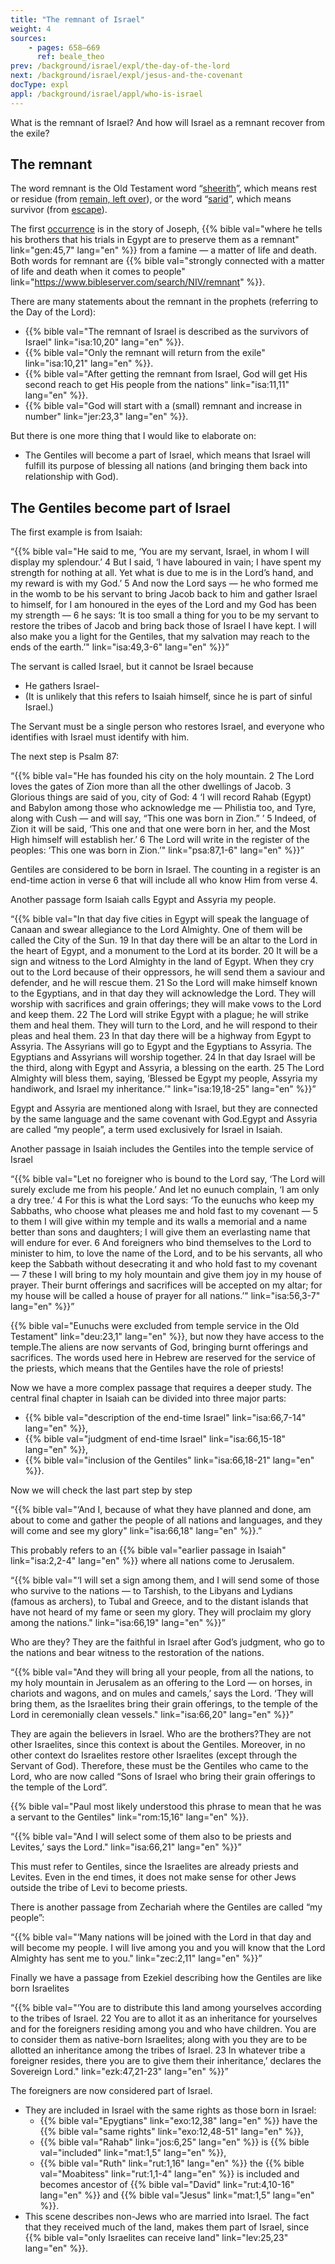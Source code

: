 ```yaml
---
title: "The remnant of Israel"
weight: 4
sources:
    - pages: 658–669
      ref: beale_theo
prev: /background/israel/expl/the-day-of-the-lord
next: /background/israel/expl/jesus-and-the-covenant
docType: expl
appl: /background/israel/appl/who-is-israel
---
```


What is the remnant of Israel? And how will Israel as a remnant recover from the exile?

## The remnant

<a name="6205"></a>
The word remnant is the Old Testament word “[sheerith](https://biblehub.com/hebrew/7611.htm)”, which means rest or residue (from [remain, left over](https://biblehub.com/hebrew/7604.htm)), or the word “[sarid](https://biblehub.com/hebrew/8300.htm)”, which means survivor (from [escape](https://biblehub.com/hebrew/8277.htm)).

The first [occurrence](https://biblehub.com/hebrew/8300.htm) is in the story of Joseph, {{% bible val="where he tells his brothers that his trials in Egypt are to preserve them as a remnant" link="gen:45,7" lang="en" %}} from a famine — a matter of life and death. Both words for remnant are {{% bible val="strongly connected with a matter of life and death when it comes to people" link="https://www.bibleserver.com/search/NIV/remnant" %}}.

There are many statements about the remnant in the prophets (referring to the Day of the Lord):

- {{% bible val="The remnant of Israel is described as the survivors of Israel" link="isa:10,20" lang="en" %}}.
- {{% bible val="Only the remnant will return from the exile" link="isa:10,21" lang="en" %}}.
- {{% bible val="After getting the remnant from Israel, God will get His second reach to get His people from the nations" link="isa:11,11" lang="en" %}}.
- {{% bible val="God will start with a (small) remnant and increase in number" link="jer:23,3" lang="en" %}}.

But there is one more thing that I would like to elaborate on:

- The Gentiles will become a part of Israel, which means that Israel will fulfill its purpose of blessing all nations (and bringing them back into relationship with God).

## The Gentiles become part of Israel

<a name="0f15"></a>
The first example is from Isaiah:

“{{% bible val="He said to me, ‘You are my servant, Israel, in whom I will display my splendour.’ 4 But I said, ‘I have laboured in vain; I have spent my strength for nothing at all. Yet what is due to me is in the Lord’s hand, and my reward is with my God.’ 5 And now the Lord says — he who formed me in the womb to be his servant to bring Jacob back to him and gather Israel to himself, for I am honoured in the eyes of the Lord and my God has been my strength — 6 he says: ‘It is too small a thing for you to be my servant to restore the tribes of Jacob and bring back those of Israel I have kept. I will also make you a light for the Gentiles, that my salvation may reach to the ends of the earth.’" link="isa:49,3-6" lang="en" %}}”

The servant is called Israel, but it cannot be Israel because

- He gathers Israel-
- (It is unlikely that this refers to Isaiah himself, since he is part of sinful Israel.)

The Servant must be a single person who restores Israel, and everyone who identifies with Israel must identify with him.

The next step is Psalm 87:

“{{% bible val="He has founded his city on the holy mountain. 2 The Lord loves the gates of Zion more than all the other dwellings of Jacob. 3 Glorious things are said of you, city of God: 4 ‘I will record Rahab (Egypt) and Babylon among those who acknowledge me — Philistia too, and Tyre, along with Cush — and will say, “This one was born in Zion.” ’ 5 Indeed, of Zion it will be said, ‘This one and that one were born in her, and the Most High himself will establish her.’ 6 The Lord will write in the register of the peoples: ‘This one was born in Zion.’" link="psa:87,1-6" lang="en" %}}”

Gentiles are considered to be born in Israel. The counting in a register is an end-time action in verse 6 that will include all who know Him from verse 4.

Another passage form Isaiah calls Egypt and Assyria my people.

“{{% bible val="In that day five cities in Egypt will speak the language of Canaan and swear allegiance to the Lord Almighty. One of them will be called the City of the Sun. 19 In that day there will be an altar to the Lord in the heart of Egypt, and a monument to the Lord at its border. 20 It will be a sign and witness to the Lord Almighty in the land of Egypt. When they cry out to the Lord because of their oppressors, he will send them a saviour and defender, and he will rescue them. 21 So the Lord will make himself known to the Egyptians, and in that day they will acknowledge the Lord. They will worship with sacrifices and grain offerings; they will make vows to the Lord and keep them. 22 The Lord will strike Egypt with a plague; he will strike them and heal them. They will turn to the Lord, and he will respond to their pleas and heal them. 23 In that day there will be a highway from Egypt to Assyria. The Assyrians will go to Egypt and the Egyptians to Assyria. The Egyptians and Assyrians will worship together. 24 In that day Israel will be the third, along with Egypt and Assyria, a blessing on the earth. 25 The Lord Almighty will bless them, saying, ‘Blessed be Egypt my people, Assyria my handiwork, and Israel my inheritance.’" link="isa:19,18-25" lang="en" %}}”

Egypt and Assyria are mentioned along with Israel, but they are connected by the same language and the same covenant with God.Egypt and Assyria are called “my people”, a term used exclusively for Israel in Isaiah.

Another passage in Isaiah includes the Gentiles into the temple service of Israel

“{{% bible val="Let no foreigner who is bound to the Lord say, ‘The Lord will surely exclude me from his people.’ And let no eunuch complain, ‘I am only a dry tree.’ 4 For this is what the Lord says: ‘To the eunuchs who keep my Sabbaths, who choose what pleases me and hold fast to my covenant — 5 to them I will give within my temple and its walls a memorial and a name better than sons and daughters; I will give them an everlasting name that will endure for ever. 6 And foreigners who bind themselves to the Lord to minister to him, to love the name of the Lord, and to be his servants, all who keep the Sabbath without desecrating it and who hold fast to my covenant — 7 these I will bring to my holy mountain and give them joy in my house of prayer. Their burnt offerings and sacrifices will be accepted on my altar; for my house will be called a house of prayer for all nations.’" link="isa:56,3-7" lang="en" %}}”

{{% bible val="Eunuchs were excluded from temple service in the Old Testament" link="deu:23,1" lang="en" %}}, but now they have access to the temple.The aliens are now servants of God, bringing burnt offerings and sacrifices. The words used here in Hebrew are reserved for the service of the priests, which means that the Gentiles have the role of priests!

Now we have a more complex passage that requires a deeper study. The central final chapter in Isaiah can be divided into three major parts:
- {{% bible val="description of the end-time Israel" link="isa:66,7-14" lang="en" %}},
- {{% bible val="judgment of end-time Israel" link="isa:66,15-18" lang="en" %}},
- {{% bible val="inclusion of the Gentiles" link="isa:66,18-21" lang="en" %}}.

Now we will check the last part step by step

“{{% bible val="‘And I, because of what they have planned and done, am about to come and gather the people of all nations and languages, and they will come and see my glory" link="isa:66,18" lang="en" %}}.”

This probably refers to an {{% bible val="earlier passage in Isaiah" link="isa:2,2-4" lang="en" %}} where all nations come to Jerusalem.

“{{% bible val="‘I will set a sign among them, and I will send some of those who survive to the nations — to Tarshish, to the Libyans and Lydians (famous as archers), to Tubal and Greece, and to the distant islands that have not heard of my fame or seen my glory. They will proclaim my glory among the nations." link="isa:66,19" lang="en" %}}”

Who are they? They are the faithful in Israel after God’s judgment, who go to the nations and bear witness to the restoration of the nations.

“{{% bible val="And they will bring all your people, from all the nations, to my holy mountain in Jerusalem as an offering to the Lord — on horses, in chariots and wagons, and on mules and camels,’ says the Lord. ‘They will bring them, as the Israelites bring their grain offerings, to the temple of the Lord in ceremonially clean vessels." link="isa:66,20" lang="en" %}}”

They are again the believers in Israel. Who are the brothers?They are not other Israelites, since this context is about the Gentiles. Moreover, in no other context do Israelites restore other Israelites (except through the Servant of God). Therefore, these must be the Gentiles who came to the Lord, who are now called “Sons of Israel who bring their grain offerings to the temple of the Lord”.

{{% bible val="Paul most likely understood this phrase to mean that he was a servant to the Gentiles" link="rom:15,16" lang="en" %}}.

“{{% bible val="And I will select some of them also to be priests and Levites,’ says the Lord." link="isa:66,21" lang="en" %}}”

This must refer to Gentiles, since the Israelites are already priests and Levites. Even in the end times, it does not make sense for other Jews outside the tribe of Levi to become priests.

There is another passage from Zechariah where the Gentiles are called “my people”:

“{{% bible val="‘Many nations will be joined with the Lord in that day and will become my people. I will live among you and you will know that the Lord Almighty has sent me to you." link="zec:2,11" lang="en" %}}”

Finally we have a passage from Ezekiel describing how the Gentiles are like born Israelites

“{{% bible val="‘You are to distribute this land among yourselves according to the tribes of Israel. 22 You are to allot it as an inheritance for yourselves and for the foreigners residing among you and who have children. You are to consider them as native-born Israelites; along with you they are to be allotted an inheritance among the tribes of Israel. 23 In whatever tribe a foreigner resides, there you are to give them their inheritance,’ declares the Sovereign Lord." link="ezk:47,21-23" lang="en" %}}”

The foreigners are now considered part of Israel.
- They are included in Israel with the same rights as those born in Israel:
    - {{% bible val="Epygtians" link="exo:12,38" lang="en" %}} have the {{% bible val="same rights" link="exo:12,48-51" lang="en" %}},
    - {{% bible val="Rahab" link="jos:6,25" lang="en" %}} is {{% bible val="included" link="mat:1,5" lang="en" %}},
    - {{% bible val="Ruth" link="rut:1,16" lang="en" %}} the {{% bible val="Moabitess" link="rut:1,1-4" lang="en" %}} is included and becomes ancestor of {{% bible val="David" link="rut:4,10-16" lang="en" %}} and {{% bible val="Jesus" link="mat:1,5" lang="en" %}}.
- This scene describes non-Jews who are married into Israel. The fact that they received much of the land, makes them part of Israel, since {{% bible val="only Israelites can receive land" link="lev:25,23" lang="en" %}}.
